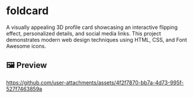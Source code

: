 # foldcard

A visually appealing 3D profile card showcasing an interactive flipping effect, personalized details, and social media links. This project demonstrates modern web design techniques using HTML, CSS, and Font Awesome icons.

## 🖼️ Preview

https://github.com/user-attachments/assets/4f2f7870-bb7a-4d73-995f-527f7463859a